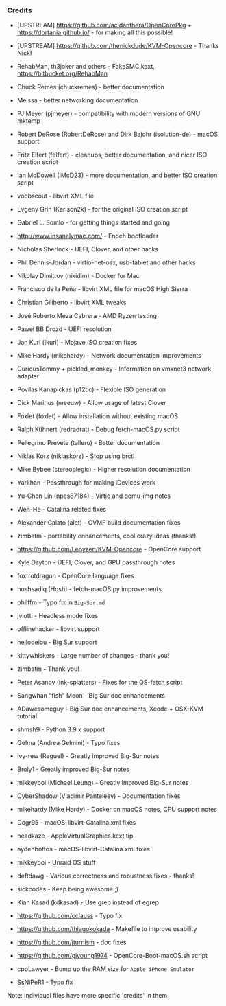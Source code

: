### Credits

- [UPSTREAM] https://github.com/acidanthera/OpenCorePkg + https://dortania.github.io/ - for making all this possible!

- [UPSTREAM] https://github.com/thenickdude/KVM-Opencore - Thanks Nick!

* RehabMan, th3joker and others - FakeSMC.kext, https://bitbucket.org/RehabMan

* Chuck Remes (chuckremes) - better documentation

* Meissa - better networking documentation

* PJ Meyer (pjmeyer) - compatibility with modern versions of GNU mktemp

* Robert DeRose (RobertDeRose) and Dirk Bajohr (isolution-de) - macOS support

* Fritz Elfert (felfert) - cleanups, better documentation, and nicer ISO creation script

* Ian McDowell (IMcD23) - more documentation, and better ISO creation script

* voobscout - libvirt XML file

* Evgeny Grin (Karlson2k) - for the original ISO creation script

* Gabriel L. Somlo - for getting things started and going

* http://www.insanelymac.com/ - Enoch bootloader

* Nicholas Sherlock - UEFI, Clover, and other hacks

* Phil Dennis-Jordan - virtio-net-osx, usb-tablet and other hacks

* Nikolay Dimitrov (nikidim) - Docker for Mac

* Francisco de la Peña - libvirt XML file for macOS High Sierra

* Christian Giliberto - libvirt XML tweaks

* José Roberto Meza Cabrera - AMD Ryzen testing

* Paweł BB Drozd - UEFI resolution

* Jan Kuri (jkuri) - Mojave ISO creation fixes

* Mike Hardy (mikehardy) - Network documentation improvements

* CuriousTommy + pickled_monkey - Information on vmxnet3 network adapter

* Povilas Kanapickas (p12tic) - Flexible ISO generation

* Dick Marinus (meeuw) - Allow usage of latest Clover

* Foxlet (foxlet) - Allow installation without existing macOS

* Ralph Kühnert (redradrat) - Debug fetch-macOS.py script

* Pellegrino Prevete (tallero) - Better documentation

* Niklas Korz (niklaskorz) - Stop using brctl

* Mike Bybee (stereoplegic) - Higher resolution documentation

* Yarkhan - Passthrough for making iDevices work

* Yu-Chen Lin (npes87184) - Virtio and qemu-img notes

* Wen-He - Catalina related fixes

* Alexander Galato (alet) - OVMF build documentation fixes

* zimbatm - portability enhancements, cool crazy ideas (thanks!)

* https://github.com/Leoyzen/KVM-Opencore - OpenCore support

* Kyle Dayton - UEFI, Clover, and GPU passthrough notes

- foxtrotdragon - OpenCore language fixes

- hoshsadiq (Hosh) - fetch-macOS.py improvements

- philffm - Typo fix in `Big-Sur.md`

- jviotti - Headless mode fixes

- offlinehacker - libvirt support

- hellodeibu - Big Sur support

- kittywhiskers - Large number of changes - thank you!

- zimbatm - Thank you!

- Peter Asanov (ink-splatters) - Fixes for the OS-fetch script

- Sangwhan "fish" Moon - Big Sur doc enhancements

- ADawesomeguy - Big Sur doc enhancements, Xcode + OSX-KVM tutorial

- shmsh9 - Python 3.9.x support

- Gelma (Andrea Gelmini) - Typo fixes

- ivy-rew (Reguel) - Greatly improved Big-Sur notes

- Broly1 - Greatly improved Big-Sur notes

- mikkeyboi (Michael Leung) - Greatly improved Big-Sur notes

- CyberShadow (Vladimir Panteleev) - Documentation fixes

- mikehardy (Mike Hardy) - Docker on macOS notes, CPU support notes

- Dogr95 - macOS-libvirt-Catalina.xml fixes

- headkaze - AppleVirtualGraphics.kext tip

- aydenbottos - macOS-libvirt-Catalina.xml fixes

- mikkeyboi - Unraid OS stuff

- deftdawg - Various correctness and robustness fixes - thanks!

- sickcodes - Keep being awesome ;)

- Kian Kasad (kdkasad) - Use grep instead of egrep

- https://github.com/cclauss - Typo fix

- https://github.com/thiagokokada - Makefile to improve usability

- https://github.com/jturnism - doc fixes

- https://github.com/gjyoung1974 - OpenCore-Boot-macOS.sh script

- cppLawyer - Bump up the RAM size for `Apple iPhone Emulator`

- SsNiPeR1 - Typo fix

Note: Individual files have more specific 'credits' in them.
